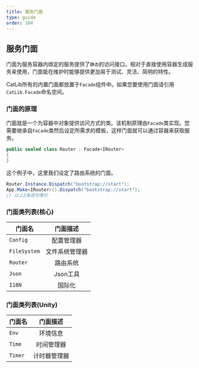```yaml
---
title: 服务门面
type: guide
order: 104
---
```


## 服务门面

门面为服务容器内绑定的服务提供了`静态`的访问接口。相对于直接使用容器生成服务来使用，门面能在维护时能够提供更加易于测试、灵活、简明的特性。

CatLib所有的内置门面都放置于`Facade`组件中。如果您要使用门面请引用`CatLib.Facade`命名空间。

### 门面的原理

门面就是一个为容器中对象提供访问方式的类。该机制原理由`Facade`类实现。您需要继承自`Facade`类然后设定所需求的模板，这样门面就可以通过容器来获取服务。

``` csharp
public sealed class Router : Facade<IRouter>
{
}
```

这个例子中，这里我们设定了路由系统的门面。

``` csharp
Router.Instance.Dispatch("bootstrap://start");
App.Make<IRouter>().Dispatch("bootstrap://start");
// 以上2条语句等价
```

### 门面类列表(核心)

| 门面名                | 门面描述      |
| -------------------- |:------------:|
| `Config`             | 配置管理器     |
| `FileSystem`         | 文件系统管理器 |
| `Router`             | 路由系统      |
| `Json`               | Json工具      |
| `I18N`               | 国际化        |

### 门面类列表(Unity)

| 门面名                | 门面描述      |
| -------------------- |:------------:|
| `Env`                | 环境信息      |
| `Time`               | 时间管理器     |
| `Timer`              | 计时器管理器   |